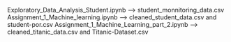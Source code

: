 Exploratory_Data_Analysis_Student.ipynb --> student_monnitoring_data.csv
Assignment_1_Machine_learning.ipynb --> cleaned_student_data.csv and student-por.csv
Assignment_1_Machine_Learning_part_2.ipynb --> cleaned_titanic_data.csv and Titanic-Dataset.csv

